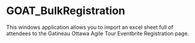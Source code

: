 # GOAT_BulkRegistration
This windows application allows you to import an excel sheet full of attendees to the Gatineau Ottawa Agile Tour Eventbrite Registration page.
